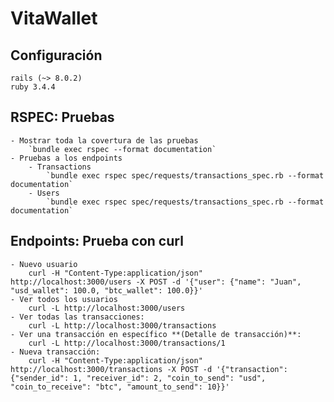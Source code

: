 # VitaWallet

## Configuración
    rails (~> 8.0.2)
    ruby 3.4.4

## **RSPEC**: Pruebas
    - Mostrar toda la covertura de las pruebas
        `bundle exec rspec --format documentation`
    - Pruebas a los endpoints
        - Transactions
            `bundle exec rspec spec/requests/transactions_spec.rb --format documentation`
        - Users
            `bundle exec rspec spec/requests/transactions_spec.rb --format documentation`

## **Endpoints**: Prueba con curl
    - Nuevo usuario 
        curl -H "Content-Type:application/json" http://localhost:3000/users -X POST -d '{"user": {"name": "Juan", "usd_wallet": 100.0, "btc_wallet": 100.0}}'
    - Ver todos los usuarios
        curl -L http://localhost:3000/users
    - Ver todas las transacciones:
        curl -L http://localhost:3000/transactions
    - Ver una transacción en específico **(Detalle de transacción)**:
        curl -L http://localhost:3000/transactions/1
    - Nueva transacción:
        curl -H "Content-Type:application/json" http://localhost:3000/transactions -X POST -d '{"transaction": {"sender_id": 1, "receiver_id": 2, "coin_to_send": "usd", "coin_to_receive": "btc", "amount_to_send": 10}}'
    